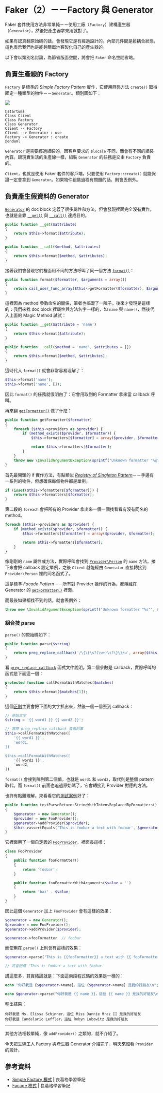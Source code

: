 # Faker（2）－－Factory 與 Generator

Faker 套件使用方法非常單純－－使用工廠（`Factory`）建構產生器（`Generator`），然後把產生器拿來用就對了。

如果有認真翻原始碼的話，會發現它是有經過設計的。內部元件間是鬆耦合狀態，這也表示我們也是能夠簡單地客製化自己的產生器的。

以下會以類別名討論，為節省版面空間，將會把 `Faker` 命名空間省略。

## 負責生產線的 Factory

[`Factory`](https://github.com/fzaninotto/Faker/blob/v1.7.1/src/Faker/Factory.php) 是標準的 *Simple Factory Pattern* 實作，它使用靜態方法 `create()` 取得固定一種類型的物件－－`Generator`。類別圖如下：

![](http://www.plantuml.com/plantuml/png/SoWkIImgAStDuNBEIImkLd3EoKpDAu5ot1AJI_ABAg4yzzIyrA94e00NH962hYwI2gY87KAPWfL2QN4g5rI90ffKSb5gOaagbqDgNWhGTW00)

```
@startuml
Class Client
Class Factory
Class Generator
Client -- Factory
Client --> Generator : use
Factory -> Generator : create
@enduml
```

`Generator` 是需要經過組裝的，因客戶要求的 `$locale` 不同，而會有不同的組裝內容。跟現實生活的生產線一樣，組裝 `Generator` 的任務是交由 `Factory` 負責的。

`Client`，也就是使用 Faker 套件的客戶端，只要使用 `Factory::create()` 就能保證一定會拿到 `Generator`。如果物件組裝過程有問題的話，則會丟例外。

## 負責產生假資料的 Generator

[`Generator`](https://github.com/fzaninotto/Faker/blob/v1.7.1/src/Faker/Generator.php) 的 doc block 定義了很多屬性和方法，但會發現裡面完全沒有實作，也就是全靠 [`__get()`](https://github.com/fzaninotto/Faker/blob/v1.7.1/src/Faker/Generator.php#L266-L269) 與 [`__call()`](https://github.com/fzaninotto/Faker/blob/v1.7.1/src/Faker/Generator.php#L277-L280) 達成目的。

```php
public function __get($attribute)
{
    return $this->format($attribute);
}

public function __call($method, $attributes)
{
    return $this->format($method, $attributes);
}
```

接著我們會發現它們裡面用不同的方法呼叫了同一個方法 [`format()`](https://github.com/fzaninotto/Faker/blob/v1.7.1/src/Faker/Generator.php#L220-L223)：

```php
public function format($formatter, $arguments = array())
{
    return call_user_func_array($this->getFormatter($formatter), $arguments);
}
```

這裡因為 method 參數命名的關係，筆者也搞混了一陣子。後來才發現是這樣的：我們來找 doc block 裡屬性與方法名字一樣的，如 `name` 與 `name()`，然後代入上面的 Magic Method 試試：


```php
public function __get($attribute = 'name')
{
    return $this->format($attribute);
}

public function __call($method = 'name', $attributes = [])
{
    return $this->format($method, $attributes);
}
```

這時代入 `format()` 就會非常容易理解了：

```php
$this->format('name');
$this->format('name', []);
```

因此 `format()` 的任務就很明白了：它會用取到的 Formatter 拿來當 callback 呼叫。

再來翻 [`getFormatter()`](https://github.com/fzaninotto/Faker/blob/v1.7.1/src/Faker/Generator.php#L230-L243) 做了什麼：

```php
public function getFormatter($formatter)
{
    foreach ($this->providers as $provider) {
        if (method_exists($provider, $formatter)) {
            $this->formatters[$formatter] = array($provider, $formatter);

            return $this->formatters[$formatter];
        }
    }
    throw new \InvalidArgumentException(sprintf('Unknown formatter "%s"', $formatter));
}
```

首先最開頭的 if 實作方法，有點類似 [*Registry of Singleton Pattern*]()－－手邊有一系列的物件，但想確保每個物件都是單例。

```php
if (isset($this->formatters[$formatter])) {
    return $this->formatters[$formatter];
}
```

第二段的 `foreach` 會把所有的 Provider 拿出來一個一個找看看有沒有同名的 method。

```php
foreach ($this->providers as $provider) {
    if (method_exists($provider, $formatter)) {
        $this->formatters[$formatter] = array($provider, $formatter);

        return $this->formatters[$formatter];
    }
}
```

像剛剛的 `name` 屬性或方法，實際呼叫會找到 [`Provider\Person`](https://github.com/fzaninotto/Faker/blob/v1.7.1/src/Faker/Provider/Person.php#L47) 的 `name` 方法。接下來會把 callback 設定單例，之後 `Client` 就能經由 `Generator` 直接轉接到 `Provider\Person` 裡的同名函式了。

這是標準 *Facade Pattern*－－所有對 Provider 操作的行為，都隱藏在 Generator 的 [`getFormatter()`](https://github.com/fzaninotto/Faker/blob/v1.7.1/src/Faker/Generator.php#L230-L243) 裡面。

而最後如果都找不到的話，就會丟例外：

```php
throw new \InvalidArgumentException(sprintf('Unknown formatter "%s"', $formatter));
```

### 組合技 parse

`parse()` 的原始碼如下：

```php
public function parse($string)
{
    return preg_replace_callback('/\{\{\s?(\w+)\s?\}\}/u', array($this, 'callFormatWithMatches'), $string);
}
```

看 [`preg_replace_callback`](http://php.net/manual/en/function.preg-replace-callback.php) 函式文件說明，第二個參數是 callback，實際呼叫的函式是下面這一個：

```php
protected function callFormatWithMatches($matches)
{
    return $this->format($matches[1]);
}
```

這個[正則](https://regexper.com/#%2F%5C%7B%5C%7B%5Cs%3F(%5Cw%2B)%5Cs%3F%5C%7D%5C%7D%2F)主要會把下面的文字抓出來，然後一個一個丟到 callback：

```php
// 原始文字
$string = '{{ word1 }} {{ word2 }}';

// 實際 preg_replace_callback 會做的事
$this->callFormatWithMatches([
    '{{ word1 }}',
    'word1,
])

$this->callFormatWithMatches([
    '{{ word2 }}',
    'word2,
])
```

`format()` 會接到陣列第二個值，也就是 `word1` 和 `word2`，取代則是整個 pattern 取代。而 `format()` 前面也追過原始碼了，它會轉接到 Provider 對應的方法。

也許有點難理解，來看看它的[測試案例](https://github.com/fzaninotto/Faker/blob/v1.7.1/test/Faker/GeneratorTest.php#L76-L82)好了：

```php
public function testParseReturnsStringWithTokensReplacedByFormatters()
{
    $generator = new Generator();
    $provider = new FooProvider();
    $generator->addProvider($provider);
    $this->assertEquals('This is foobar a text with foobar', $generator->parse('This is {{fooFormatter}} a text with {{ fooFormatter }}'));
}
```

它裡面用了一個自定義的 [`FooProvider`](https://github.com/fzaninotto/Faker/blob/v1.7.1/test/Faker/GeneratorTest.php#L128-L139)，裡面長這樣：

```php
class FooProvider
{
    public function fooFormatter()
    {
        return 'foobar';
    }

    public function fooFormatterWithArguments($value = '')
    {
        return 'baz' . $value;
    }
}
```

因此這個 `Generator` 加上 `FooProvider` 會有這樣的效果：

```php
$generator = new Generator();
$provider = new FooProvider();
$generator->addProvider($provider);

$generator->fooFormatter  // foobar
```

而使用在 `parse()` 上則會有這樣的效果：

```php
$generator->parse('This is {{fooFormatter}} a text with {{ fooFormatter }}'); 

// 將會回傳 'This is foobar a text with foobar'
```

講這麼多，其實結論就是：下面這兩段程式碼的效果是一樣的：

```php
echo "你好我是 {$generator->name}，這位 {$generator->name} 是我的好朋友\n";

echo $generator->parse("你好我是 {{ name }}，這位 {{ name }} 是我的好朋友\n");
```

輸出結果：

```
你好我是 Ms. Elissa Schinner，這位 Miss Dannie Mraz II 是我的好朋友
你好我是 Candelario Leffler，這位 Robyn Lubowitz 是我的好朋友
```

---

其他方法相較單純，像 `addProvider()` 之類的，就不介紹了。

今天把生線工人 Factory 與產生器 Generator 介紹完了，明天來細看 `Provider` 的設計。

## 參考資料

* [Simple Factory 模式](https://openhome.cc/Gossip/DesignPattern/SimpleFactory.htm) | 良葛格學習筆記
* [Facade 模式](https://openhome.cc/Gossip/DesignPattern/FacadePattern.htm) | 良葛格學習筆記
